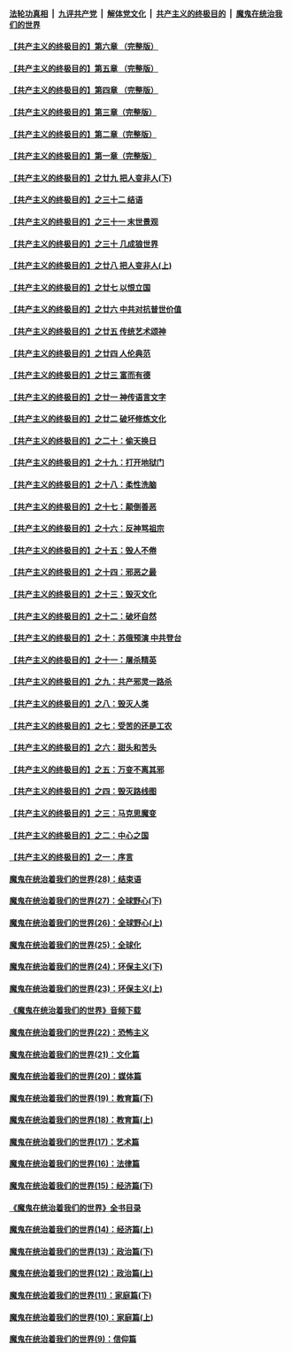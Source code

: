 ####  [法轮功真相](../../../../basic/blob/master/README.md?t=06302231) &nbsp;|&nbsp; [九评共产党](../../../../9ping.md/blob/master/README.md?t=06302231) &nbsp;|&nbsp; [解体党文化](../../../../jtdwh.md/blob/master/README.md?t=06302231)  &nbsp;|&nbsp; [共产主义的终极目的](../../../../gczydzjmd.md/blob/master/README.md?t=06302231) &nbsp;|&nbsp; [魔鬼在统治我们的世界](../../../../mgztzwmdsj.md/blob/master/README.md?t=06302231) 

#### [【共产主义的终极目的】第六章 （完整版）](../pages/nsc422/n11428913.md?t=06302231) 

#### [【共产主义的终极目的】第五章 （完整版）](../pages/nsc422/n11428912.md?t=06302231) 

#### [【共产主义的终极目的】第四章 （完整版）](../pages/nsc422/n11428907.md?t=06302231) 

#### [【共产主义的终极目的】第三章（完整版）](../pages/nsc422/n11428848.md?t=06302231) 

#### [【共产主义的终极目的】第二章（完整版）](../pages/nsc422/n11428831.md?t=06302231) 

#### [【共产主义的终极目的】第一章（完整版）](../pages/nsc422/n11417651.md?t=06302231) 

#### [【共产主义的终极目的】之廿九 把人变非人(下)](../pages/nsc422/n11344140.md?t=06302231) 

#### [【共产主义的终极目的】之三十二 结语](../pages/nsc422/n11360535.md?t=06302231) 

#### [【共产主义的终极目的】之三十一 末世景观](../pages/nsc422/n11351129.md?t=06302231) 

#### [【共产主义的终极目的】之三十 几成狼世界](../pages/nsc422/n11348280.md?t=06302231) 

#### [【共产主义的终极目的】之廿八 把人变非人(上)](../pages/nsc422/n11340492.md?t=06302231) 

#### [【共产主义的终极目的】之廿七 以恨立国](../pages/nsc422/n11336944.md?t=06302231) 

#### [【共产主义的终极目的】之廿六 中共对抗普世价值](../pages/nsc422/n11324785.md?t=06302231) 

#### [【共产主义的终极目的】之廿五 传统艺术颂神](../pages/nsc422/n11296396.md?t=06302231) 

#### [【共产主义的终极目的】之廿四 人伦典范](../pages/nsc422/n11296397.md?t=06302231) 

#### [【共产主义的终极目的】之廿三 富而有德](../pages/nsc422/n11283598.md?t=06302231) 

#### [【共产主义的终极目的】之廿一 神传语言文字](../pages/nsc422/n11263265.md?t=06302231) 

#### [【共产主义的终极目的】之廿二 破坏修炼文化](../pages/nsc422/n11245728.md?t=06302231) 

#### [【共产主义的终极目的】之二十：偷天换日](../pages/nsc422/n11238846.md?t=06302231) 

#### [【共产主义的终极目的】之十九：打开地狱门](../pages/nsc422/n11206376.md?t=06302231) 

#### [【共产主义的终极目的】之十八：柔性洗脑](../pages/nsc422/n11199994.md?t=06302231) 

#### [【共产主义的终极目的】之十七：颠倒善恶](../pages/nsc422/n11179782.md?t=06302231) 

#### [【共产主义的终极目的】之十六：反神骂祖宗](../pages/nsc422/n11166798.md?t=06302231) 

#### [【共产主义的终极目的】之十五：毁人不倦](../pages/nsc422/n11166792.md?t=06302231) 

#### [【共产主义的终极目的】之十四：邪恶之最](../pages/nsc422/n11150249.md?t=06302231) 

#### [【共产主义的终极目的】之十三：毁灭文化](../pages/nsc422/n11135227.md?t=06302231) 

#### [【共产主义的终极目的】之十二：破坏自然](../pages/nsc422/n11135214.md?t=06302231) 

#### [【共产主义的终极目的】之十：苏俄预演 中共登台](../pages/nsc422/n11118424.md?t=06302231) 

#### [【共产主义的终极目的】之十一：屠杀精英](../pages/nsc422/n11118442.md?t=06302231) 

#### [【共产主义的终极目的】之九：共产邪灵一路杀](../pages/nsc422/n11114139.md?t=06302231) 

#### [【共产主义的终极目的】之八：毁灭人类](../pages/nsc422/n11108503.md?t=06302231) 

#### [【共产主义的终极目的】之七：受苦的还是工农](../pages/nsc422/n11101809.md?t=06302231) 

#### [【共产主义的终极目的】之六：甜头和苦头](../pages/nsc422/n11096971.md?t=06302231) 

#### [【共产主义的终极目的】之五：万变不离其邪](../pages/nsc422/n11091285.md?t=06302231) 

#### [【共产主义的终极目的】之四：毁灭路线图](../pages/nsc422/n11086284.md?t=06302231) 

#### [【共产主义的终极目的】之三：马克思魔变](../pages/nsc422/n11061941.md?t=06302231) 

#### [【共产主义的终极目的】之二：中心之国](../pages/nsc422/n11047728.md?t=06302231) 

#### [【共产主义的终极目的】之一：序言](../pages/nsc422/n11086077.md?t=06302231) 

#### [魔鬼在统治着我们的世界(28)：结束语](../pages/nsc422/n10936246.md?t=06302231) 

#### [魔鬼在统治着我们的世界(27)：全球野心(下)](../pages/nsc422/n10928319.md?t=06302231) 

#### [魔鬼在统治着我们的世界(26)：全球野心(上)](../pages/nsc422/n10900318.md?t=06302231) 

#### [魔鬼在统治着我们的世界(25)：全球化](../pages/nsc422/n10788205.md?t=06302231) 

#### [魔鬼在统治着我们的世界(24)：环保主义(下)](../pages/nsc422/n10695307.md?t=06302231) 

#### [魔鬼在统治着我们的世界(23)：环保主义(上)](../pages/nsc422/n10688613.md?t=06302231) 

#### [《魔鬼在统治着我们的世界》音频下载](../pages/nsc422/n10635553.md?t=06302231) 

#### [魔鬼在统治着我们的世界(22)：恐怖主义](../pages/nsc422/n10614727.md?t=06302231) 

#### [魔鬼在统治着我们的世界(21)：文化篇](../pages/nsc422/n10597706.md?t=06302231) 

#### [魔鬼在统治着我们的世界(20)：媒体篇](../pages/nsc422/n10586579.md?t=06302231) 

#### [魔鬼在统治着我们的世界(19)：教育篇(下)](../pages/nsc422/n10564808.md?t=06302231) 

#### [魔鬼在统治着我们的世界(18)：教育篇(上)](../pages/nsc422/n10526970.md?t=06302231) 

#### [魔鬼在统治着我们的世界(17)：艺术篇](../pages/nsc422/n10499093.md?t=06302231) 

#### [魔鬼在统治着我们的世界(16)：法律篇](../pages/nsc422/n10485969.md?t=06302231) 

#### [魔鬼在统治着我们的世界(15)：经济篇(下)](../pages/nsc422/n10469975.md?t=06302231) 

#### [《魔鬼在统治着我们的世界》全书目录](../pages/nsc422/n10464261.md?t=06302231) 

#### [魔鬼在统治着我们的世界(14)：经济篇(上)](../pages/nsc422/n10457370.md?t=06302231) 

#### [魔鬼在统治着我们的世界(13)：政治篇(下)](../pages/nsc422/n10448270.md?t=06302231) 

#### [魔鬼在统治着我们的世界(12)：政治篇(上)](../pages/nsc422/n10444576.md?t=06302231) 

#### [魔鬼在统治着我们的世界(11)：家庭篇(下)](../pages/nsc422/n10440961.md?t=06302231) 

#### [魔鬼在统治着我们的世界(10)：家庭篇(上)](../pages/nsc422/n10435448.md?t=06302231) 

#### [魔鬼在统治着我们的世界(9)：信仰篇](../pages/nsc422/n10432159.md?t=06302231) 

